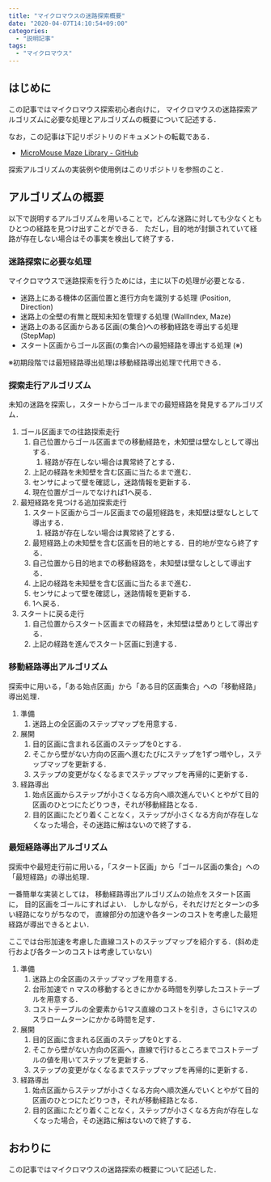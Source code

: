 ```yaml
---
title: "マイクロマウスの迷路探索概要"
date: "2020-04-07T14:10:54+09:00"
categories:
  - "説明記事"
tags:
  - "マイクロマウス"
---
```


## はじめに

この記事ではマイクロマウス探索初心者向けに，
マイクロマウスの迷路探索アルゴリズムに必要な処理とアルゴリズムの概要について記述する．

なお，この記事は下記リポジトリのドキュメントの転載である．

- [MicroMouse Maze Library - GitHub](https://github.com/kerikun11/micromouse-maze-library)

探索アルゴリズムの実装例や使用例はこのリポジトリを参照のこと．

<!--more-->

## アルゴリズムの概要

以下で説明するアルゴリズムを用いることで，どんな迷路に対しても少なくともひとつの経路を見つけ出すことができる．
ただし，目的地が封鎖されていて経路が存在しない場合はその事実を検出して終了する．

### 迷路探索に必要な処理

マイクロマウスで迷路探索を行うためには，主に以下の処理が必要となる．

- 迷路上にある機体の区画位置と進行方向を識別する処理 (Position, Direction)
- 迷路上の全壁の有無と既知未知を管理する処理 (WallIndex, Maze)
- 迷路上のある区画からある区画(の集合)への移動経路を導出する処理 (StepMap)
- スタート区画からゴール区画(の集合)への最短経路を導出する処理 (※)

※初期段階では最短経路導出処理は移動経路導出処理で代用できる．

### 探索走行アルゴリズム

未知の迷路を探索し，スタートからゴールまでの最短経路を発見するアルゴリズム．

1. ゴール区画までの往路探索走行
   1. 自己位置からゴール区画までの移動経路を，未知壁は壁なしとして導出する．
      1. 経路が存在しない場合は異常終了とする．
   2. 上記の経路を未知壁を含む区画に当たるまで進む．
   3. センサによって壁を確認し，迷路情報を更新する．
   4. 現在位置がゴールでなければ1へ戻る．
2. 最短経路を見つける追加探索走行
   1. スタート区画からゴール区画までの最短経路を，未知壁は壁なしとして導出する．
      1. 経路が存在しない場合は異常終了とする．
   2. 最短経路上の未知壁を含む区画を目的地とする．目的地が空なら終了する．
   3. 自己位置から目的地までの移動経路を，未知壁は壁なしとして導出する．
   4. 上記の経路を未知壁を含む区画に当たるまで進む．
   5. センサによって壁を確認し，迷路情報を更新する．
   6. 1へ戻る．
3. スタートに戻る走行
   1. 自己位置からスタート区画までの経路を，未知壁は壁ありとして導出する．
   2. 上記の経路を進んでスタート区画に到達する．

### 移動経路導出アルゴリズム

探索中に用いる，「ある始点区画」から「ある目的区画集合」への「移動経路」導出処理．

1. 準備
   1. 迷路上の全区画のステップマップを用意する．
2. 展開
   1. 目的区画に含まれる区画のステップを0とする．
   2. そこから壁がない方向の区画へ進むたびにステップを1ずつ増やし，ステップマップを更新する．
   3. ステップの変更がなくなるまでステップマップを再帰的に更新する．
3. 経路導出
   1. 始点区画からステップが小さくなる方向へ順次進んでいくとやがて目的区画のひとつにたどりつき，それが移動経路となる．
   2. 目的区画にたどり着くことなく，ステップが小さくなる方向が存在しなくなった場合，その迷路に解はないので終了する．

### 最短経路導出アルゴリズム

探索中や最短走行前に用いる，「スタート区画」から「ゴール区画の集合」への「最短経路」の導出処理．

一番簡単な実装としては，
移動経路導出アルゴリズムの始点をスタート区画に，
目的区画をゴールにすればよい．
しかしながら，それだけだとターンの多い経路になりがちなので，
直線部分の加速や各ターンのコストを考慮した最短経路が導出できるとよい．

ここでは台形加速を考慮した直線コストのステップマップを紹介する．(斜め走行および各ターンのコストは考慮していない)

1. 準備
   1. 迷路上の全区画のステップマップを用意する．
   2. 台形加速で n マスの移動するときにかかる時間を列挙したコストテーブルを用意する．
   3. コストテーブルの全要素から1マス直線のコストを引き，さらに1マスのスラロームターンにかかる時間を足す．
2. 展開
   1. 目的区画に含まれる区画のステップを0とする．
   2. そこから壁がない方向の区画へ，直線で行けるところまでコストテーブルの値を用いてステップを更新する．
   3. ステップの変更がなくなるまでステップマップを再帰的に更新する．
3. 経路導出
   1. 始点区画からステップが小さくなる方向へ順次進んでいくとやがて目的区画のひとつにたどりつき，それが移動経路となる．
   2. 目的区画にたどり着くことなく，ステップが小さくなる方向が存在しなくなった場合，その迷路に解はないので終了する．

## おわりに

この記事ではマイクロマウスの迷路探索の概要について記述した．
